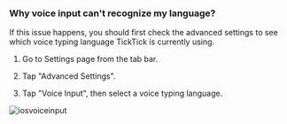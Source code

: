 ### Why voice input can't recognize my language?

If this issue happens, you should first check the advanced settings to see which voice typing language TickTick is currently using.

1. Go to Settings page from the tab bar.

2. Tap "Advanced Settings".

3. Tap "Voice Input", then select a voice typing language.

![iosvoiceinput](../../../images/ticktick-ios-app/installation--account/4.1.13.png)

